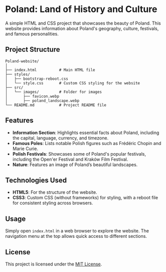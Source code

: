 # Poland: Land of History and Culture

A simple HTML and CSS project that showcases the beauty of Poland. This website provides information about Poland's geography, culture, festivals, and famous personalities.

## Project Structure

```
Poland-website/
│
├── index.html          # Main HTML file
├── styles/
│   ├── bootstrap-reboot.css     
│   └── style.css       # Custom CSS styling for the website
├── src/
│   └── images/         # Folder for images
│       ├── favicon.webp
│       ├── poland_landscape.webp
└── README.md           # Project README file
```

## Features

- **Information Section**: Highlights essential facts about Poland, including the capital, language, currency, and timezone.
- **Famous Poles**: Lists notable Polish figures such as Frédéric Chopin and Marie Curie.
- **Polish Festivals**: Showcases some of Poland's popular festivals, including the Open'er Festival and Kraków Film Festival.
- **Nature**: Features an image of Poland’s beautiful landscapes.

## Technologies Used

- **HTML5**: For the structure of the website.
- **CSS3**: Custom CSS (without frameworks) for styling, with a reboot file for consistent styling across browsers.

## Usage

Simply open `index.html` in a web browser to explore the website. The navigation menu at the top allows quick access to different sections.

## License

This project is licensed under the [MIT License](LICENSE).